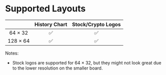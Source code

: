 Supported Layouts
====================

|          | History Chart | Stock/Crypto Logos |
|:--------:|:-------------:|:------------------:|
| 64 × 32  |       ✅       |         ✅          |
| 128 × 64 |       ✅       |         ✅          |

Notes:
- Stock logos are supported for 64 × 32, but they might not look great due to the lower resolution on the smaller board.